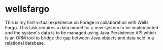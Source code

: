 # wellsfargo
This is my first virtual experience on Forage in collaboration with Wells Fargo. This task requires a data model for a new system to be implemented and the system's data is to be managed using Java Persistence API which is an ORM tool to bridge the gap between Java objects and data held in a relational database. 

